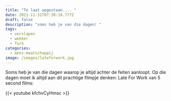 ```yaml
---
title: "Te laat opgestaan.... "
date: 2021-11-31T07:30:14.777Z
draft: false
description: "soms heb je van die dagen! "
tags:
  - verslapen
  - wekker
  - fuck
categories:
  - mens-maatschappij
image: /images/lateforwork.jpg
---
```

Soms heb je van die dagen waarop je altijd achter de feiten aanloopt. Op die dagen moet ik altijd aan dit prachtige filmpje denken: Late For Work van 5 second films:

{{< youtube kfchvCyHmsc >}}